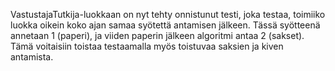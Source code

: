 VastustajaTutkija-luokkaan on nyt tehty onnistunut testi, joka testaa, toimiiko luokka oikein koko ajan samaa syötettä antamisen jälkeen. Tässä syötteenä annetaan 1 (paperi), ja viiden paperin jälkeen algoritmi antaa 2 (sakset). Tämä voitaisiin toistaa testaamalla myös toistuvaa saksien ja kiven antamista.
